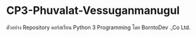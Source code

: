 # CP3-Phuvalat-Vessuganmanugul
ตัวอย่าง Repository คอร์สเรียน Python 3 Programming โดย BorntoDev .,Co Ltd.
